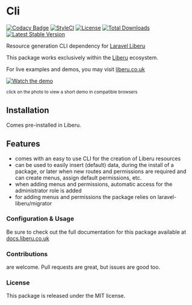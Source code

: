 # Cli

[![Codacy Badge](https://app.codacy.com/project/badge/Grade/828351c187f24dd6b3dc66ab882aa84d)](https://www.codacy.com/gh/laravel-liberu/cli?utm_source=github.com&amp;utm_medium=referral&amp;utm_content=laravel-liberu/cli&amp;utm_campaign=Badge_Grade) 
[![StyleCI](https://github.styleci.io/repos/95235866/shield?branch=master)](https://github.styleci.io/repos/95235866)
[![License](https://poser.pugx.org/laravel-liberu/cli/license)](https://packagist.org/packages/laravel-liberu/cli)
[![Total Downloads](https://poser.pugx.org/laravel-liberu/cli/downloads)](https://packagist.org/packages/laravel-liberu/cli)
[![Latest Stable Version](https://poser.pugx.org/laravel-liberu/cli/version)](https://packagist.org/packages/laravel-liberu/cli)

Resource generation CLI dependency for [Laravel Liberu](https://github.com/laravel-liberu/Liberu)

This package works exclusively within the [Liberu](https://github.com/laravel-liberu/Liberu) ecosystem.

For live examples and demos, you may visit [liberu.co.uk](https://www.liberu.co.uk)

[![Watch the demo](https://laravel-liberu.github.io/cli/screenshots/bulma_001_thumb.png)](https://laravel-liberu.github.io/cli/videos/bulma_demo01.mp4)

<sup>click on the photo to view a short demo in compatible browsers</sup>

## Installation

Comes pre-installed in Liberu.

## Features

- comes with an easy to use CLI for the creation of Liberu resources
- can be used to easily insert (default) data, during the install of a package, or later when new routes and permissions are required and can create menus, assign default permissions, etc.
- when adding menus and permissions, automatic access for the administrator role is added
- for adding menus and permissions the package relies on laravel-liberu/migrator
    
### Configuration & Usage

Be sure to check out the full documentation for this package available at [docs.liberu.co.uk](https://docs.liberu.co.uk/backend/cli.html)

### Contributions

are welcome. Pull requests are great, but issues are good too.

### License

This package is released under the MIT license.
